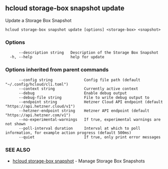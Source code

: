 ## hcloud storage-box snapshot update

Update a Storage Box Snapshot

```
hcloud storage-box snapshot update [options] <storage-box> <snapshot>
```

### Options

```
      --description string   Description of the Storage Box Snapshot
  -h, --help                 help for update
```

### Options inherited from parent commands

```
      --config string              Config file path (default "~/.config/hcloud/cli.toml")
      --context string             Currently active context
      --debug                      Enable debug output
      --debug-file string          File to write debug output to
      --endpoint string            Hetzner Cloud API endpoint (default "https://api.hetzner.cloud/v1")
      --hetzner-endpoint string    Hetzner API endpoint (default "https://api.hetzner.com/v1")
      --no-experimental-warnings   If true, experimental warnings are not shown
      --poll-interval duration     Interval at which to poll information, for example action progress (default 500ms)
      --quiet                      If true, only print error messages
```

### SEE ALSO

* [hcloud storage-box snapshot](hcloud_storage-box_snapshot.md)	 - Manage Storage Box Snapshots
